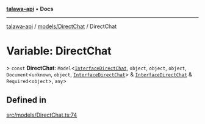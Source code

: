 [**talawa-api**](../../../README.md) • **Docs**

***

[talawa-api](../../../modules.md) / [models/DirectChat](../README.md) / DirectChat

# Variable: DirectChat

\> `const` **DirectChat**: `Model`\<[`InterfaceDirectChat`](../interfaces/InterfaceDirectChat.md), `object`, `object`, `object`, `Document`\<`unknown`, `object`, [`InterfaceDirectChat`](../interfaces/InterfaceDirectChat.md)\> & [`InterfaceDirectChat`](../interfaces/InterfaceDirectChat.md) & `Required`\<`object`\>, `any`\>

## Defined in

[src/models/DirectChat.ts:74](https://github.com/PalisadoesFoundation/talawa-api/blob/60937520d7a29ccf883a9c6a7c2d186bae92a81b/src/models/DirectChat.ts#L74)
